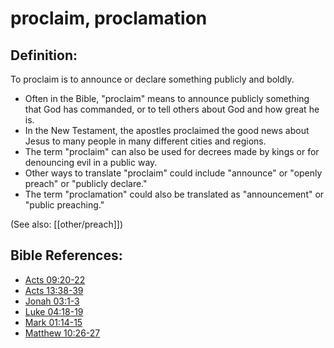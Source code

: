 # proclaim, proclamation #

## Definition: ##


To proclaim is to announce or declare something publicly and boldly.

* Often in the Bible, "proclaim" means to announce publicly something that God has commanded, or to tell others about God and how great he is.
* In the New Testament, the apostles proclaimed the good news about Jesus to many people in many different cities and regions.
* The term "proclaim" can also be used for decrees made by kings or for denouncing evil in a public way.
* Other ways to translate "proclaim" could include "announce" or "openly preach" or "publicly declare."
* The term "proclamation" could also be translated as "announcement" or "public preaching."

(See also: [[other/preach]])

## Bible References: ##

* [Acts 09:20-22](en/tn/act/help/09/20)
* [Acts 13:38-39](en/tn/act/help/13/38)
* [Jonah 03:1-3](en/tn/jon/help/03/01)
* [Luke 04:18-19](en/tn/luk/help/04/18)
* [Mark 01:14-15](en/tn/mrk/help/01/14)
* [Matthew 10:26-27](en/tn/mat/help/10/26)